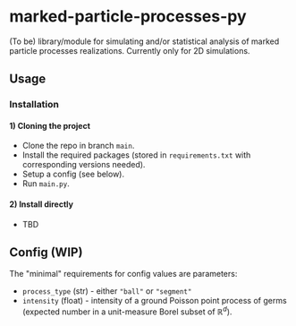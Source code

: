 # marked-particle-processes-py
(To be) library/module for simulating and/or statistical analysis of marked particle processes realizations.
Currently only for 2D simulations.

## Usage

### Installation
#### 1) Cloning the project
* Clone the repo in branch `main`.
* Install the required packages (stored in `requirements.txt` with corresponding versions needed).
* Setup a config (see below).
* Run `main.py`.
#### 2) Install directly
* TBD

## Config (WIP)
The "minimal" requirements for config values are parameters:
* `process_type` (str) - either `"ball"` or `"segment"`
* `intensity` (float) - intensity of a ground Poisson point process of germs (expected number in a unit-measure Borel subset of $\mathbb R^d$).